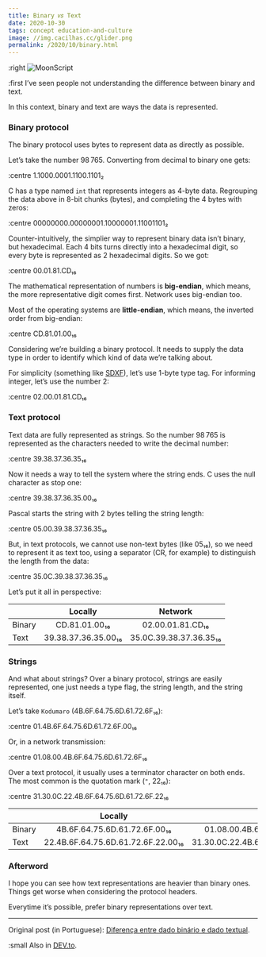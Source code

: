 ```yaml
---
title: Binary 𝑣𝑠 Text
date: 2020-10-30
tags: concept education-and-culture
image: //img.cacilhas.cc/glider.png
permalink: /2020/10/binary.html
---
```

[image]: {{{image}}}
[Diferença entre dado binário e dado textual]: https://kodumaro.pages.dev/2017/06/binario-texto.html
[DEV.to]: https://dev.to/cacilhas/binary-vs-text-2blo
[SDXF]: http://www.pinpi.com/en/SDXF_2.htm

:right ![MoonScript][image]

:first I’ve seen people not understanding the difference between binary and
text.

In this context, binary and text are ways the data is represented.

### Binary protocol

The binary protocol uses bytes to represent data as directly as possible.

Let’s take the number 98&#8239;765. Converting from decimal to binary one gets:

:centre 1.1000.0001.1100.1101₂

C has a type named `int` that represents integers as 4-byte data. Regrouping the
data above in 8-bit chunks (bytes), and completing the 4 bytes with zeros:

:centre 00000000.00000001.10000001.11001101₂

Counter-intuitively, the simplier way to represent binary data isn’t binary,
but hexadecimal. Each 4 bits turns directly into a hexadecimal digit, so every
byte is represented as 2 hexadecimal digits. So we got:

:centre 00.01.81.CD₁₆

The mathematical representation of numbers is **big-endian**, which means, the
more representative digit comes first. Network uses big-endian too.

Most of the operating systems are **little-endian**, which means, the inverted
order from big-endian:

:centre CD.81.01.00₁₆

Considering we’re building a binary protocol. It needs to supply the data type
in order to identify which kind of data we’re talking about.

For simplicity (something like [SDXF][]), let’s use 1-byte type tag. For
informing integer, let’s use the number 2:

:centre 02.00.01.81.CD₁₆

### Text protocol

Text data are fully represented as strings. So the number 98&#8239;765 is
represented as the characters needed to write the decimal number:

:centre 39.38.37.36.35₁₆

Now it needs a way to tell the system where the string ends. C uses the null
character as stop one:

:centre 39.38.37.36.35.00₁₆

Pascal starts the string with 2 bytes telling the string length:

:centre 05.00.39.38.37.36.35₁₆

But, in text protocols, we cannot use non-text bytes (like 05₁₆), so we need to
represent it as text too, using a separator (CR, for example) to distinguish the
length from the data:

:centre 35.0C.39.38.37.36.35₁₆

Let’s put it all in perspective:

|      | Locally             | Network                |
|------|:-------------------:|:----------------------:|
|Binary|    CD.81.01.00₁₆    |    02.00.01.81.CD₁₆    |
|Text  | 39.38.37.36.35.00₁₆ | 35.0C.39.38.37.36.35₁₆ |

### Strings

And what about strings? Over a binary protocol, strings are easily represented,
one just needs a type flag, the string length, and the string itself.

Let’s take `Kodumaro` (4B.6F.64.75.6D.61.72.6F₁₆):

:centre 01.4B.6F.64.75.6D.61.72.6F.00₁₆

Or, in a network transmission:

:centre 01.08.00.4B.6F.64.75.6D.61.72.6F₁₆

Over a text protocol, it usually uses a terminator character on both ends. The
most common is the quotation mark (`"`, 22₁₆):

:centre 31.30.0C.22.4B.6F.64.75.6D.61.72.6F.22₁₆

|      | Locally                          | Network                                |
|------|:--------------------------------:|:--------------------------------------:|
|Binary|  4B.6F.64.75.6D.61.72.6F.00₁₆    |   01.08.00.4B.6F.64.75.6D.61.72.6F₁₆   |
|Text  |22.4B.6F.64.75.6D.61.72.6F.22.00₁₆|31.30.0C.22.4B.6F.64.75.6D.61.72.6F.22₁₆|

### Afterword

I hope you can see how text representations are heavier than binary ones. Things
get worse when considering the protocol headers.

Everytime it’s possible, prefer binary representations over text.

-----

Original post (in Portuguese):
[Diferença entre dado binário e dado textual][].

:small Also in [DEV.to][].
